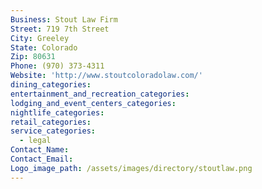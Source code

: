 ```yaml
---
Business: Stout Law Firm
Street: 719 7th Street
City: Greeley
State: Colorado
Zip: 80631
Phone: (970) 373-4311
Website: 'http://www.stoutcoloradolaw.com/'
dining_categories:
entertainment_and_recreation_categories:
lodging_and_event_centers_categories:
nightlife_categories:
retail_categories:
service_categories:
  - legal
Contact_Name:
Contact_Email:
Logo_image_path: /assets/images/directory/stoutlaw.png
---
```



